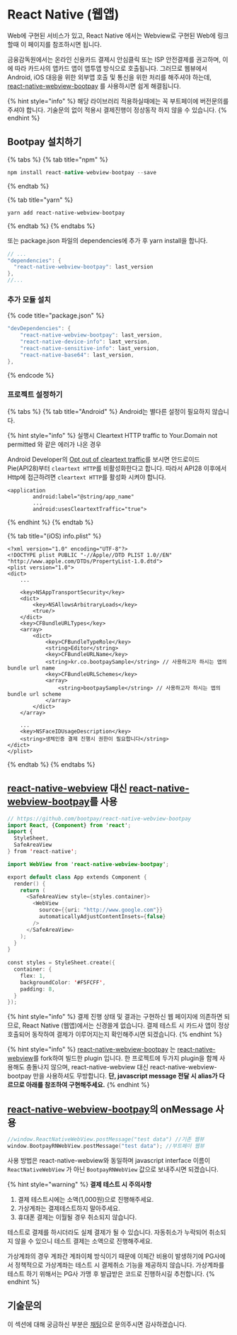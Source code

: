 # React Native (웹앱)

Web에 구현된 서비스가 있고, React Native 에서는 Webview로 구현된 Web에 링크할때 이 페이지를 참조하시면 됩니다.

금융감독원에서는 온라인 신용카드 결제시 안심클릭 또는 ISP 안전결제를 권고하며, 이에 따라 카드사의 앱카드 앱이 앱투앱 방식으로 호출됩니다. 그러므로 웹뷰에서 Android, iOS 대응을 위한 외부앱 호출 및 통신을 위한 처리를 해주셔야 하는데, [react-native-webview-bootpay](https://github.com/bootpay/react-native-webview-bootpay) 를 사용하시면 쉽게 해결됩니다.

{% hint style="info" %}
해당 라이브러리 적용하실때에는 꼭 부트페이에 버전문의를 주셔야 합니다. 기술문의 없이 적용시 결제진행이 정상동작 하지 않을 수 있습니다.
{% endhint %}

## Bootpay 설치하기

{% tabs %}
{% tab title="npm" %}
```java
npm install react-native-webview-bootpay --save
```
{% endtab %}

{% tab title="yarn" %}
```
yarn add react-native-webview-bootpay
```
{% endtab %}
{% endtabs %}

또는 package.json 파일의 dependencies에 추가 후 yarn install을 합니다.

```swift
// ...
"dependencies": {
  "react-native-webview-bootpay": last_version
},
//...
```

### 추가 모듈 설치

{% code title="package.json" %}
```java
"devDependencies": {    
    "react-native-webview-bootpay": last_version,
    "react-native-device-info": last_version,
    "react-native-sensitive-info": last_version,
    "react-native-base64": last_version,
},      
```
{% endcode %}

### 프로젝트 설정하기

{% tabs %}
{% tab title="Android" %}
Android는 별다른 설정이 필요하지 않습니다.

{% hint style="info" %}
실행시 Cleartext HTTP traffic to Your.Domain not permitted 와 같은 에러가 나온 경우

Android Developer의 [Opt out of cleartext traffic](https://developer.android.com/training/articles/security-config#CertificatePinning)를 보시면 안드로이드 Pie(API28)부터 `cleartext HTTP`를 비활성화한다고 합니다. 따라서 API28 이후에서 Http에 접근하려면 `cleartext HTTP`를 활성화 시켜야 합니다.

```
<application
        android:label="@string/app_name"
        ...
        android:usesCleartextTraffic="true">
```
{% endhint %}
{% endtab %}

{% tab title="(iOS) info.plist" %}
```markup
<?xml version="1.0" encoding="UTF-8"?>
<!DOCTYPE plist PUBLIC "-//Apple//DTD PLIST 1.0//EN" "http://www.apple.com/DTDs/PropertyList-1.0.dtd">
<plist version="1.0">
<dict>
    ...

    <key>NSAppTransportSecurity</key>
    <dict>
        <key>NSAllowsArbitraryLoads</key>
        <true/>
    </dict>
    <key>CFBundleURLTypes</key>
    <array>
        <dict>
            <key>CFBundleTypeRole</key>
            <string>Editor</string>
            <key>CFBundleURLName</key>
            <string>kr.co.bootpaySample</string> // 사용하고자 하시는 앱의 bundle url name
            <key>CFBundleURLSchemes</key>
            <array>
                <string>bootpaySample</string> // 사용하고자 하시는 앱의 bundle url scheme
            </array>
        </dict>
    </array>

    ...
    <key>NSFaceIDUsageDescription</key>
    <string>생체인증 결제 진행시 권한이 필요합니다</string>
</dict>
</plist>
```
{% endtab %}
{% endtabs %}

## [react-native-webview](https://github.com/react-native-webview/react-native-webview) 대신 [react-native-webview-bootpay](https://github.com/bootpay/react-native-webview-bootpay)를 사용

```swift
// https://github.com/bootpay/react-native-webview-bootpay
import React, {Component} from 'react';
import {
  StyleSheet,
  SafeAreaView
} from 'react-native';

import WebView from 'react-native-webview-bootpay';

export default class App extends Component {
  render() {
    return (
      <SafeAreaView style={styles.container}>
        <WebView
          source={{uri: "http://www.google.com"}}
          automaticallyAdjustContentInsets={false}
        />
      </SafeAreaView>
    );
  }
}
  
const styles = StyleSheet.create({
  container: {
    flex: 1,
    backgroundColor: '#F5FCFF',
    padding: 8,
  }
});
```

{% hint style="info" %}
결제 진행 상태 및 결과는 구현하신 웹 페이지에 의존하면 되므로, React Native (웹앱)에서는 신경쓸게 없습니다. 결제 테스트 시 카드사 앱이 정상 호출되어 동작하여 결제가 이루어지는지 확인해주시면 되겠습니다.
{% endhint %}

{% hint style="info" %}
[react-native-webview-bootpay](https://github.com/bootpay/react-native-webview-bootpay) 는 [react-native-webview](https://github.com/react-native-webview/react-native-webview)를 fork하여 빌드한 plugin 입니다. 한 프로젝트에 두가지 plugin을 함께 사용해도 충돌나지 않으며, react-native-webview 대신 react-native-webview-bootpay 만을 사용하셔도 무방합니다. **단, javascript message 전달 시 alias가 다르므로 아래를 참조하여 구현해주세요.**
{% endhint %}

## [react-native-webview-bootpay](https://github.com/bootpay/react-native-webview-bootpay)의 onMessage 사용

```swift
//window.ReactNativeWebView.postMessage("test data") //기존 웹뷰 
window.BootpayRNWebView.postMessage("test data"); //부트페이 웹뷰 
```

사용 방법은 react-native-webview와 동일하며 javascript interface 이름이 `ReactNativeWebView` 가 아닌 `BootpayRNWebView` 값으로 보내주시면 되겠습니다.

{% hint style="warning" %}
**결제 테스트 시 주의사항**

1. 결제 테스트시에는 소액(1,000원)으로 진행해주세요.
2. 가상계좌는 결제테스트하지 말아주세요.
3. 휴대폰 결제는 이월될 경우 취소되지 않습니다.

테스트로 결제를 하시더라도 실제 결제가 될 수 있습니다. 자동취소가 누락되어 취소되지 않을 수 있으니 테스트 결제는 소액으로 진행해주세요.

가상계좌의 경우 계좌간 계좌이체 방식이기 때문에 이체간 비용이 발생하기에 PG사에서 정책적으로 가상계좌는 테스트 시 결제취소 기능을 제공하지 않습니다. 가상계좌를 테스트 하기 위해서는 PG사 가맹 후 발급받은 코드로 진행하시길 추천합니다.
{% endhint %}

## 기술문의

이 섹션에 대해 궁금하신 부분은 [채팅](https://bootpay.channel.io)으로 문의주시면 감사하겠습니다.
